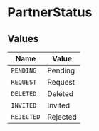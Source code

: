 # PartnerStatus


## Values

| Name       | Value      |
| ---------- | ---------- |
| `PENDING`  | Pending    |
| `REQUEST`  | Request    |
| `DELETED`  | Deleted    |
| `INVITED`  | Invited    |
| `REJECTED` | Rejected   |